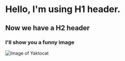 # Hello, I'm using H1 header.
## Now we have a H2 header

### I'll show you a funny image
![Image of Yaktocat](https://octodex.github.com/images/yaktocat.png)
